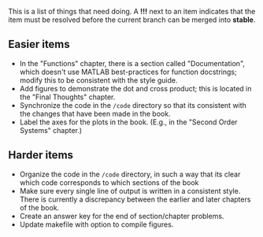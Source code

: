This is a list of things that need doing. A **!!!** next to an item indicates
that the item must be resolved before the current branch can be merged into
**stable**.

## Easier items

+ In the "Functions" chapter, there is a section called "Documentation", which
doesn't use MATLAB best-practices for function docstrings; modify this to be
consistent with the style guide.
+ Add figures to demonstrate the dot and cross product; this is located in the
"Final Thoughts" chapter.
+ Synchronize the code in the `/code` directory so that its consistent with the
changes that have been made in the book.
+ Label the axes for the plots in the book. (E.g., in the "Second Order
Systems" chapter.)

## Harder items

+ Organize the code in the `/code` directory, in such a way that its
  clear which code corresponds to which sections of the book
+ Make sure every single line of output is written in a consistent
  style. There is currently a discrepancy between the earlier and later
  chapters of the book.
+ Create an answer key for the end of section/chapter problems.
+ Update makefile with option to compile figures.
